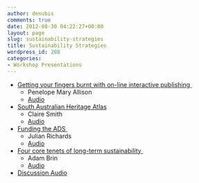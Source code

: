 ```yaml
---
author: denubis
comments: true
date: 2012-08-30 04:22:27+00:00
layout: page
slug: sustainability-strategies
title: Sustainability Strategies
wordpress_id: 288
categories:
- Workshop Presentations
---
```


* [Getting your fingers burnt with on-line interactive publishing ](http://fedarch.org/slides/06_Sustain/Allison_Getting%20your%20fingers%20burnt%20with%20on-line%20interactive%20publishing.pptx)
  * Penelope Mary Allison
  * [Audio](http://www.fedarch.org/audio/6%20-%20Sustainability%204%20-%20Allison.mp3)
* [South Australian Heritage Atlas](http://fedarch.org/slides/06_Sustain/Smith_SA%20Heritage%20Atlas.pptx)
  * Claire Smith
  * [Audio](http://www.fedarch.org/audio/6%20-%20Sustainability%202%20-%20Smith.mp3)
* [Funding the ADS ](http://fedarch.org/slides/06_Sustain/Richards_Sustainability.pptx)
  * Julian Richards
  * [Audio](http://www.fedarch.org/audio/6%20-%20Sustainability%201%20-%20Richards.mp3)
* [Four core tenets of long-term sustainability ](http://fedarch.org/slides/06_Sustain/Brin_Sustainability.pptx)
  * Adam Brin
  * [Audio](http://www.fedarch.org/audio/6%20-%20Sustainability%203%20-%20Brin.mp3)
* [Discussion Audio](http://www.fedarch.org/audio/6%20-%20Sustainability%205%20-%20discussion.mp3)
